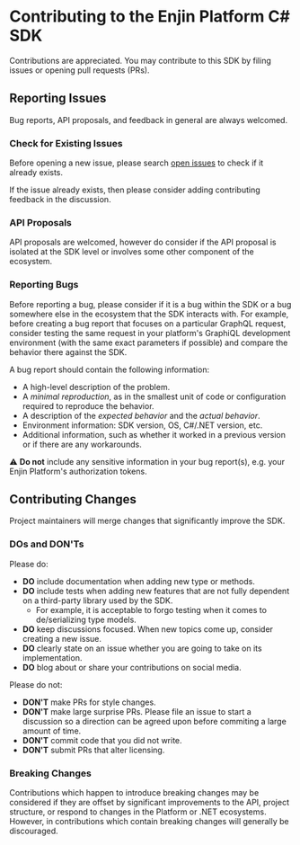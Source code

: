 ﻿# Contributing to the Enjin Platform C# SDK

Contributions are appreciated. You may contribute to this SDK by filing issues or opening pull requests (PRs).

## Reporting Issues

Bug reports, API proposals, and feedback in general are always welcomed.

### Check for Existing Issues

Before opening a new issue, please search [open issues](https://github.com/enjin/platform-csharp-sdk/issues) to check if
it already exists.

If the issue already exists, then please consider adding contributing feedback in the discussion.

### API Proposals

API proposals are welcomed, however do consider if the API proposal is isolated at the SDK level or involves some other
component of the ecosystem.

### Reporting Bugs

Before reporting a bug, please consider if it is a bug within the SDK or a bug somewhere else in the ecosystem that the
SDK interacts with. For example, before creating a bug report that focuses on a particular GraphQL request, consider
testing the same request in your platform's GraphiQL development environment (with the same exact parameters if
possible) and compare the behavior there against the SDK.

A bug report should contain the following information:

* A high-level description of the problem.
* A *minimal reproduction*, as in the smallest unit of code or configuration required to reproduce the behavior.
* A description of the *expected behavior* and the *actual behavior*.
* Environment information: SDK version, OS, C#/.NET version, etc.
* Additional information, such as whether it worked in a previous version or if there are any workarounds.

⚠️ **Do not** include any sensitive information in your bug report(s), e.g. your Enjin Platform's authorization tokens.

## Contributing Changes

Project maintainers will merge changes that significantly improve the SDK.

### DOs and DON'Ts

Please do:

* **DO** include documentation when adding new type or methods.
* **DO** include tests when adding new features that are not fully dependent on a third-party library used by the SDK.
    * For example, it is acceptable to forgo testing when it comes to de/serializing type models.
* **DO** keep discussions focused. When new topics come up, consider creating a new issue.
* **DO** clearly state on an issue whether you are going to take on its implementation.
* **DO** blog about or share your contributions on social media.

Please do not:

* **DON'T** make PRs for style changes.
* **DON'T** make large surprise PRs. Please file an issue to start a discussion so a direction can be agreed upon
  before commiting a large amount of time.
* **DON'T** commit code that you did not write.
* **DON'T** submit PRs that alter licensing.

### Breaking Changes

Contributions which happen to introduce breaking changes may be considered if they are offset by significant
improvements to the API, project structure, or respond to changes in the Platform or .NET ecosystems. However, in
contributions which contain breaking changes will generally be discouraged.
